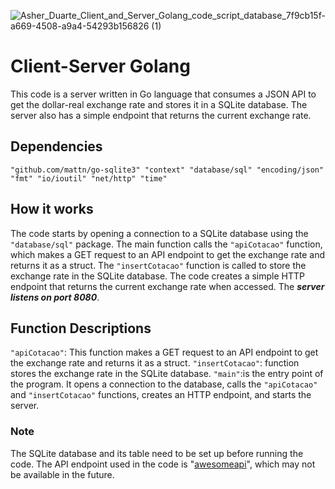 ![Asher_Duarte_Client_and_Server_Golang_code_script_database_7f9cb15f-a669-4508-a9a4-54293b156826 (1)](https://user-images.githubusercontent.com/105469529/213923352-4cd85230-85ea-4aa8-aeb0-e2a042f85d7f.png)
# Client-Server Golang
This code is a server written in Go language that consumes a JSON API to get the dollar-real exchange rate and stores it in a SQLite database. The server also has a simple endpoint that returns the current exchange rate.

## Dependencies
`"github.com/mattn/go-sqlite3"
"context"
"database/sql"
"encoding/json"
"fmt"
"io/ioutil"
"net/http"
"time"`

## How it works
The code starts by opening a connection to a SQLite database using the `"database/sql"` package.
The main function calls the `"apiCotacao"` function, which makes a GET request to an API endpoint to get the exchange rate and returns it as a struct.
The `"insertCotacao"` function is called to store the exchange rate in the SQLite database.
The code creates a simple HTTP endpoint that returns the current exchange rate when accessed.
The ***server listens on port 8080***.

## Function Descriptions
`"apiCotacao"`: This function makes a GET request to an API endpoint to get the exchange rate and returns it as a struct.
`"insertCotacao"`: function stores the exchange rate in the SQLite database.
`"main"`:is the entry point of the program. It opens a connection to the database, calls the `"apiCotacao"` and `"insertCotacao"` functions, creates an HTTP endpoint, and starts the server.

### Note
The SQLite database and its table need to be set up before running the code.
The API endpoint used in the code is "[awesomeapi](https://economia.awesomeapi.com.br/json/last/USD-BRL)", which may not be available in the future.




